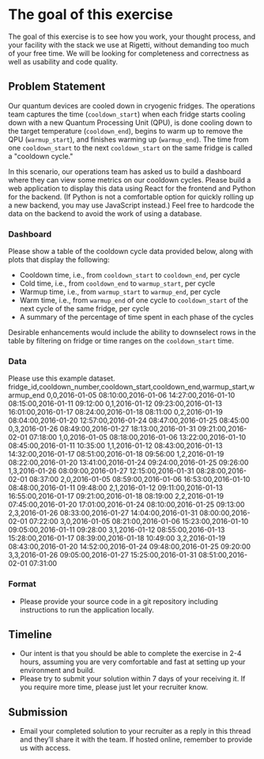 # The goal of this exercise

The goal of this exercise is to see how you work, your thought process, and your facility with the stack we use at Rigetti, without demanding too much of your free time. We will be looking for completeness and correctness as well as usability and code quality.

## Problem Statement

Our quantum devices are cooled down in cryogenic fridges. The operations team captures the time (`cooldown_start`) when each fridge starts cooling down with a new Quantum Processing Unit (QPU), is done cooling down to the target temperature (`cooldown_end`), begins to warm up to remove the QPU (`warmup_start`), and finishes warming up (`warmup_end`). The time from one `cooldown_start` to the next `cooldown_start` on the same fridge is called a "cooldown cycle."

In this scenario, our operations team has asked us to build a dashboard where they can view some metrics on our cooldown cycles. Please build a web application to display this data using React for the frontend and Python for the backend. (If Python is not a comfortable option for quickly rolling up a new backend, you may use JavaScript instead.) Feel free to hardcode the data on the backend to avoid the work of using a database.

### Dashboard

Please show a table of the cooldown cycle data provided below, along with plots that display the following:

- Cooldown time, i.e., from `cooldown_start` to `cooldown_end`, per cycle
- Cold time, i.e., from `cooldown_end` to `warmup_start`, per cycle
- Warmup time, i.e., from `warmup_start` to `warmup_end`, per cycle
- Warm time, i.e., from `warmup_end` of one cycle to `cooldown_start` of the next cycle of the same fridge, per cycle
- A summary of the percentage of time spent in each phase of the cycles

Desirable enhancements would include the ability to downselect rows in the table by filtering on fridge or time ranges on the `cooldown_start` time.

### Data

Please use this example dataset.
fridge_id,cooldown_number,cooldown_start,cooldown_end,warmup_start,warmup_end
0,0,2016-01-05 08:10:00,2016-01-06 14:27:00,2016-01-10 08:15:00,2016-01-11 09:12:00
0,1,2016-01-12 09:23:00,2016-01-13 16:01:00,2016-01-17 08:24:00,2016-01-18 08:11:00
0,2,2016-01-19 08:04:00,2016-01-20 12:57:00,2016-01-24 08:47:00,2016-01-25 08:45:00
0,3,2016-01-26 08:49:00,2016-01-27 18:13:00,2016-01-31 09:21:00,2016-02-01 07:18:00
1,0,2016-01-05 08:18:00,2016-01-06 13:22:00,2016-01-10 08:45:00,2016-01-11 10:35:00
1,1,2016-01-12 08:43:00,2016-01-13 14:32:00,2016-01-17 08:51:00,2016-01-18 09:56:00
1,2,2016-01-19 08:22:00,2016-01-20 13:41:00,2016-01-24 09:24:00,2016-01-25 09:26:00
1,3,2016-01-26 08:09:00,2016-01-27 12:15:00,2016-01-31 08:28:00,2016-02-01 08:37:00
2,0,2016-01-05 08:59:00,2016-01-06 16:53:00,2016-01-10 08:48:00,2016-01-11 09:48:00
2,1,2016-01-12 09:11:00,2016-01-13 16:55:00,2016-01-17 09:21:00,2016-01-18 08:19:00
2,2,2016-01-19 07:45:00,2016-01-20 17:01:00,2016-01-24 08:10:00,2016-01-25 09:13:00
2,3,2016-01-26 08:33:00,2016-01-27 14:04:00,2016-01-31 08:00:00,2016-02-01 07:22:00
3,0,2016-01-05 08:21:00,2016-01-06 15:23:00,2016-01-10 09:05:00,2016-01-11 09:28:00
3,1,2016-01-12 08:55:00,2016-01-13 15:28:00,2016-01-17 08:39:00,2016-01-18 10:49:00
3,2,2016-01-19 08:43:00,2016-01-20 14:52:00,2016-01-24 09:48:00,2016-01-25 09:20:00
3,3,2016-01-26 09:05:00,2016-01-27 15:25:00,2016-01-31 08:51:00,2016-02-01 07:31:00

### Format

- Please provide your source code in a git repository including instructions to run the application locally.

## Timeline

- Our intent is that you should be able to complete the exercise in 2-4 hours, assuming you are very comfortable and fast at setting up your environment and build.
- Please try to submit your solution within 7 days of your receiving it. If you require more time, please just let your recruiter know.

## Submission

- Email your completed solution to your recruiter as a reply in this thread and they’ll share it with the team. If hosted online, remember to provide us with access.
